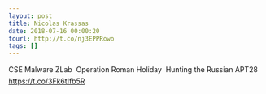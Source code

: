 ```yaml
---
layout: post
title: Nicolas Krassas
date: 2018-07-16 00:00:20
tourl: http://t.co/nj3EPPRowo
tags: []
---
```

CSE Malware ZLab  Operation Roman Holiday  Hunting the Russian APT28 https://t.co/3Fk6tIfb5R